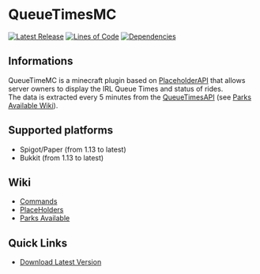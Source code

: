 # QueueTimesMC
[![Latest Release](https://img.shields.io/github/release/MrUnic0rn0/QueueTimesMC.svg?label=latest%20release)](https://github.com/MrUnic0rn0/QueueTimesMC/releases/latest)
[![Lines of Code](https://img.shields.io/tokei/lines/github/MrUnic0rn0/QueueTimesMC)](https://github.com/MrUnic0rn0/QueueTimesMC)
[![Dependencies](https://img.shields.io/badge/dependencies-PlaceholderAPI-green)](https://github.com/PlaceholderAPI/PlaceholderAPI)

## Informations
QueueTimeMC is a minecraft plugin based on [PlaceholderAPI](https://github.com/PlaceholderAPI/PlaceholderAPI) that allows server owners to display the IRL Queue Times and status of rides.   
The data is extracted every 5 minutes from the [QueueTimesAPI](https://queue-times.com/) (see [Parks Available Wiki](wiki/parks_available.md)).


## Supported platforms
 - Spigot/Paper (from 1.13 to latest)
 - Bukkit (from 1.13 to latest)

## Wiki
 - [Commands](wiki/commands.md)
 - [PlaceHolders](wiki/placeholders.md)
 - [Parks Available](wiki/parks_available.md)

## Quick Links
 - [Download Latest Version](https://spigot.org/)
